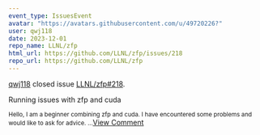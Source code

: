 ```yaml
---
event_type: IssuesEvent
avatar: "https://avatars.githubusercontent.com/u/49720226?"
user: qwj118
date: 2023-12-01
repo_name: LLNL/zfp
html_url: https://github.com/LLNL/zfp/issues/218
repo_url: https://github.com/LLNL/zfp
---
```


<a href='https://github.com/qwj118' target='_blank'>qwj118</a> closed issue <a href='https://github.com/LLNL/zfp/issues/218' target='_blank'>LLNL/zfp#218</a>.

<p>Running issues with zfp and cuda</p><small>Hello, I am a beginner combining zfp and cuda. I have encountered some problems and would like to ask for advice....</small><a href='https://github.com/LLNL/zfp/issues/218' target='_blank'>View Comment</a>
